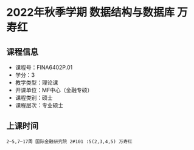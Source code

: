 # 2022年秋季学期 数据结构与数据库 万寿红






## 课程信息

- 课程号：FINA6402P.01
- 学分：3
- 教学类型：理论课
- 开课单位：MF中心（金融专硕）
- 课程类别：硕士
- 课程层次：专业硕士

## 上课时间

```
2~5,7~17周 国际金融研究院 2#101 :5(2,3,4,5) 万寿红
```

